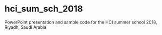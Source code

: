 # hci_sum_sch_2018
PowerPoint presentation and sample code for the HCI summer school 2018, Riyadh, Saudi Arabia
